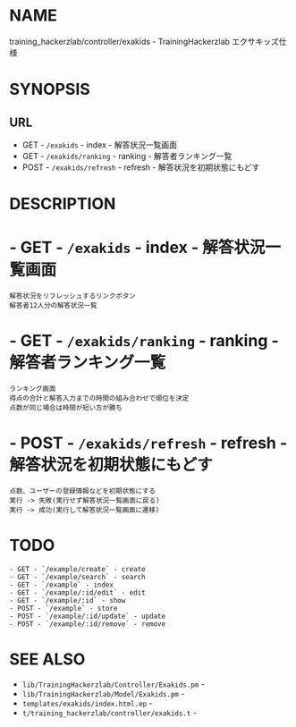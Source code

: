 # NAME

training_hackerzlab/controller/exakids - TrainingHackerzlab エクサキッズ仕様

# SYNOPSIS

## URL

- GET - `/exakids` - index - 解答状況一覧画面
- GET - `/exakids/ranking` - ranking - 解答者ランキング一覧
- POST - `/exakids/refresh` - refresh - 解答状況を初期状態にもどす

# DESCRIPTION


# - GET - `/exakids` - index - 解答状況一覧画面

```
解答状況をリフレッシュするリンクボタン
解答者12人分の解答状況一覧
```

# - GET - `/exakids/ranking` - ranking - 解答者ランキング一覧

```
ランキング画面
得点の合計と解答入力までの時間の組み合わせで順位を決定
点数が同じ場合は時間が短い方が勝ち
```

# - POST - `/exakids/refresh` - refresh - 解答状況を初期状態にもどす

```
点数、ユーザーの登録情報などを初期状態にする
実行 -> 失敗(実行せず解答状況一覧画面に戻る)
実行 -> 成功(実行して解答状況一覧画面に遷移)
```

# TODO

```
- GET - `/example/create` - create
- GET - `/example/search` - search
- GET - `/example` - index
- GET - `/example/:id/edit` - edit
- GET - `/example/:id` - show
- POST - `/example` - store
- POST - `/example/:id/update` - update
- POST - `/example/:id/remove` - remove
```

# SEE ALSO

- `lib/TrainingHackerzlab/Controller/Exakids.pm` -
- `lib/TrainingHackerzlab/Model/Exakids.pm` -
- `templates/exakids/index.html.ep` -
- `t/training_hackerzlab/controller/exakids.t` -
